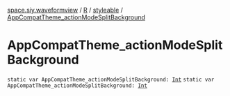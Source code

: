 [space.siy.waveformview](../../index.md) / [R](../index.md) / [styleable](index.md) / [AppCompatTheme_actionModeSplitBackground](./-app-compat-theme_action-mode-split-background.md)

# AppCompatTheme_actionModeSplitBackground

`static var AppCompatTheme_actionModeSplitBackground: `[`Int`](https://kotlinlang.org/api/latest/jvm/stdlib/kotlin/-int/index.html)
`static var AppCompatTheme_actionModeSplitBackground: `[`Int`](https://kotlinlang.org/api/latest/jvm/stdlib/kotlin/-int/index.html)